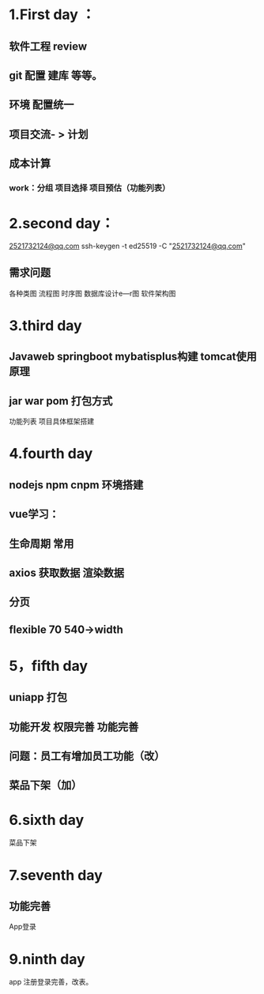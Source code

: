 # 1.First day ：

##    软件工程 review

##    git 配置 建库 等等。

##    环境 配置统一

##    项目交流- > 计划

##     成本计算

###      work：分组 项目选择 项目预估（功能列表）

# 2.second day：
2521732124@qq.com
ssh-keygen -t ed25519 -C  "2521732124@qq.com"


## 需求问题

各种类图 流程图 时序图 数据库设计e—r图 软件架构图

# 3.third day

## Javaweb  springboot mybatisplus构建 tomcat使用原理 

## jar war pom 打包方式



功能列表  项目具体框架搭建

##  

# 4.fourth day

## nodejs npm cnpm 环境搭建

##  vue学习：

## 生命周期 常用

## axios 获取数据 渲染数据

## 分页

## flexible 70 540->width 

# 5，fifth day

## uniapp 打包

## 功能开发 权限完善 功能完善

## 问题：员工有增加员工功能（改）

## 菜品下架（加）

# 6.sixth day

菜品下架

# 7.seventh day

## 功能完善

App登录



# 9.ninth day 

app 注册登录完善，改表。




